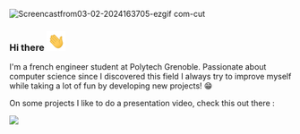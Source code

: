 ![Screencastfrom03-02-2024163705-ezgif com-cut](https://github.com/RDel-Medico/RDel-Medico/assets/95379424/7750c07c-d4ce-4c24-ac23-191a35e2a799)

### Hi there <img src="./assets/hi.gif" width="35" />

I'm a french engineer student at Polytech Grenoble.
Passionate about computer science since I discovered this field I always try to improve myself while taking a lot of fun by developing new projects! 😁

On some projects I like to do a presentation video, check this out there : 

<a href="https://www.youtube.com/@remi7924/videos">
<img src="./assets/youtubeBadge.png">
</a>
